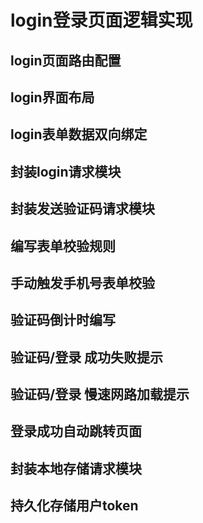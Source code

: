 # login登录页面逻辑实现



## login页面路由配置



## login界面布局



## login表单数据双向绑定



## 封装login请求模块



## 封装发送验证码请求模块



## 编写表单校验规则



## 手动触发手机号表单校验



## 验证码倒计时编写



## 验证码/登录 成功失败提示



## 验证码/登录 慢速网路加载提示



## 登录成功自动跳转页面



## 封装本地存储请求模块



## 持久化存储用户token

